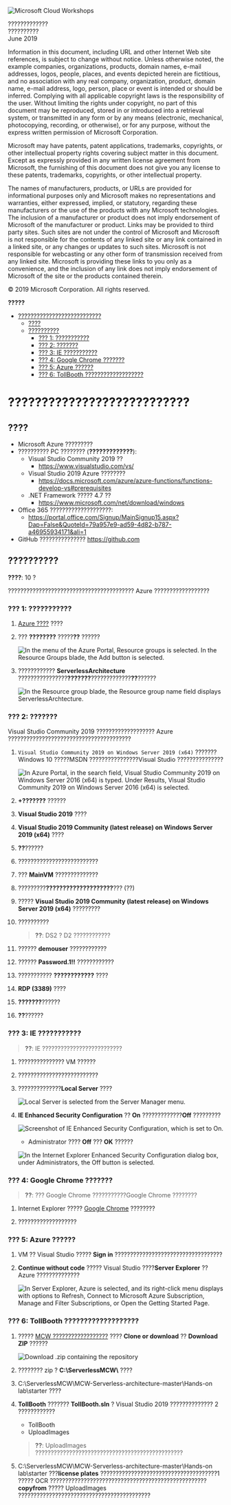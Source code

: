 ![Microsoft Cloud Workshops](https://github.com/Microsoft/MCW-Template-Cloud-Workshop/raw/master/Media/ms-cloud-workshop.png 'Microsoft Cloud Workshops')

<div class="MCWHeader1">
?????????????
</div>

<div class="MCWHeader2">
??????????
</div>

<div class="MCWHeader3">
June 2019
</div>

Information in this document, including URL and other Internet Web site references, is subject to change without notice. Unless otherwise noted, the example companies, organizations, products, domain names, e-mail addresses, logos, people, places, and events depicted herein are fictitious, and no association with any real company, organization, product, domain name, e-mail address, logo, person, place or event is intended or should be inferred. Complying with all applicable copyright laws is the responsibility of the user. Without limiting the rights under copyright, no part of this document may be reproduced, stored in or introduced into a retrieval system, or transmitted in any form or by any means (electronic, mechanical, photocopying, recording, or otherwise), or for any purpose, without the express written permission of Microsoft Corporation.

Microsoft may have patents, patent applications, trademarks, copyrights, or other intellectual property rights covering subject matter in this document. Except as expressly provided in any written license agreement from Microsoft, the furnishing of this document does not give you any license to these patents, trademarks, copyrights, or other intellectual property.

The names of manufacturers, products, or URLs are provided for informational purposes only and Microsoft makes no representations and warranties, either expressed, implied, or statutory, regarding these manufacturers or the use of the products with any Microsoft technologies. The inclusion of a manufacturer or product does not imply endorsement of Microsoft of the manufacturer or product. Links may be provided to third party sites. Such sites are not under the control of Microsoft and Microsoft is not responsible for the contents of any linked site or any link contained in a linked site, or any changes or updates to such sites. Microsoft is not responsible for webcasting or any other form of transmission received from any linked site. Microsoft is providing these links to you only as a convenience, and the inclusion of any link does not imply endorsement of Microsoft of the site or the products contained therein.

© 2019 Microsoft Corporation. All rights reserved.

**?????**

- [???????????????????????????](#???????????????????????????)
  - [????](#????)
  - [??????????](#??????????)
    - [??? 1: ???????????](#???-1-???????????)
    - [??? 2: ???????](#???-2-???????)
    - [??? 3: IE ???????????](#???-3-ie-???????????)
    - [??? 4: Google Chrome ???????](#???-4-google-chrome-???????)
    - [??? 5: Azure ??????](#???-5-azure-??????)
    - [??? 6: TollBooth ???????????????????](#???-6-TollBooth-???????????????????)

# ???????????????????????????

## ????

- Microsoft Azure ?????????
- ?????????? PC ???????? (**?????????????**):
  - Visual Studio Community 2019 ??
    - <https://www.visualstudio.com/vs/>
  - Visual Studio 2019 Azure ????????
    - <https://docs.microsoft.com/azure/azure-functions/functions-develop-vs#prerequisites>
  - .NET Framework ????? 4.7 ??
    - <https://www.microsoft.com/net/download/windows>
- Office 365 ????????????????????:
  - <https://portal.office.com/Signup/MainSignup15.aspx?Dap=False&QuoteId=79a957e9-ad59-4d82-b787-a46955934171&ali=1>
- GitHub ??????????????? <https://github.com>

## ??????????

**????**: 10 ?

????????????????????????????????????????? Azure ??????????????????

### ??? 1: ???????????

1.  [Azure ????](https://portal.azure.com) ????

1.  ??? **????????** ?????**??** ??????

    ![In the menu of the Azure Portal, Resource groups is selected. In the Resource Groups blade, the Add button is selected.](images/Setup/image9.png 'Azure ????')

1.  ???????????? **ServerlessArchitecture** ????????????????**???????**?????????????**??**??????

    ![In the Resource group blade, the Resource group name field displays ServerlessArchtecture.](images/Setup/image10.png '????????????')

### ??? 2: ???????

Visual Studio Community 2019 ??????????????????? Azure ????????????????????????????????????????

1.  `Visual Studio Community 2019 on Windows Server 2019 (x64)` ??????? Windows 10 ?????MSDN ????????????????Visual Studio ???????????????

    ![In Azure Portal, in the search field, Visual Studio Community 2019 on Windows Server 2016 (x64) is typed. Under Results, Visual Studio Community 2019 on Windows Server 2016 (x64) is selected.](images/Setup/image3.png 'Azure ????')

1. **+???????** ??????

1. **Visual Studio 2019** ????

1. **Visual Studio 2019 Community (latest release) on Windows Server 2019 (x64)** ????

1. **??**??????

1. ??????????????????????????

1. ??? **MainVM** ??????????????

1. ?????????**????????????????????**??? (??)
    
1. ????? **Visual Studio 2019 Community (latest release) on Windows Server 2019 (x64)** ?????????

1. ??????????

    > **??**: DS2 ? D2 ????????????

1. ?????? **demouser** ????????????

1. ?????? **Password.1!!** ????????????

1. ??????????? **????????????** ????

1. **RDP (3389)** ????

1. **???????**??????

1. **??**??????

### ??? 3: IE ???????????

> **??**: IE ??????????????????????????

1.  ??????????????? VM ??????

1.  ??????????????????????????

1.  ??????????????**Local Server** ????

    ![Local Server is selected from the Server Manager menu.](images/Setup/image5.png 'Server Manager menu')

1.  **IE Enhanced Security Configuration** ?? **On** ?????????????**Off** ?????????

    ![Screenshot of IE Enhanced Security Configuration, which is set to On.](images/Setup/image6.png 'IE Enhanced Security Configuration')

    - Administrator ???? **Off** ??? **OK** ??????

    ![In the Internet Explorer Enhanced Security Configuration dialog box, under Administrators, the Off button is selected.](images/Setup/image7.png 'Internet Explorer Enhanced Security Configuration dialog box')

### ??? 4: Google Chrome ???????

> **??**: ??? Google Chrome ???????????Google Chrome ????????

1.  Internet Explorer ????? [Google Chrome](https://www.google.com/chrome/) ????????

1.  ???????????????????

### ??? 5: Azure ??????

1.  VM ?? Visual Studio ????? **Sign in** ???????????????????????????????????

1.  **Continue without code** ????? Visual Studio ????**Server Explorer** ?? Azure ??????????????

    ![In Server Explorer, Azure is selected, and its right-click menu displays with options to Refresh, Connect to Microsoft Azure Subscription, Manage and Filter Subscriptions, or Open the Getting Started Page.](images/Setup/image8.png 'Server Explorer')

### ??? 6: TollBooth ???????????????????

1. ????? [MCW ??????????????????](https://github.com/Microsoft/MCW-Serverless-architecture) ???? **Clone or download** ?? **Download ZIP** ??????

   ![Download .zip containing the repository](images/Setup/github-download-repo.png)

1. ???????? zip ? **C:\\ServerlessMCW\\** ????

1. C:\ServerlessMCW\MCW-Serverless-architecture-master\Hands-on lab\starter ????

1. **TollBooth** ??????? **TollBooth.sln** ? Visual Studio 2019 ?????????????? 2 ????????????

    - TollBooth
    - UploadImages

    > **??**: UploadImages ????????????????????????????????????????????????

1.  C:\ServerlessMCW\MCW-Serverless-architecture-master\Hands-on lab\starter ???**license plates** ??????????????????????????????????????1 ????? OCR ???????????????????????????????????????????????????**copyfrom** ????? UploadImages ???????????????????????????????????????????
